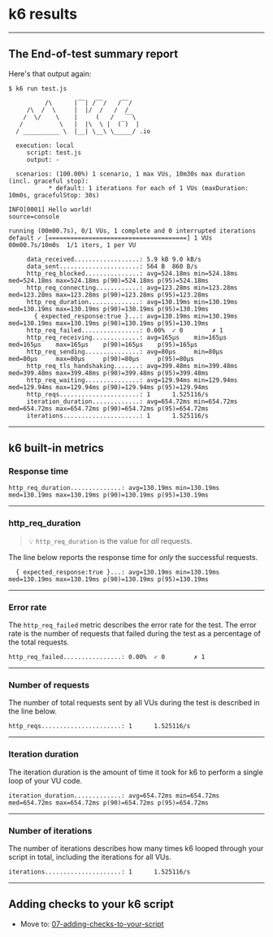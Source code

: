 # k6 results

---

## The End-of-test summary report

Here's that output again:

```shell
$ k6 run test.js

          /\      |‾‾| /‾‾/   /‾‾/
     /\  /  \     |  |/  /   /  /
    /  \/    \    |     (   /   ‾‾\
   /          \   |  |\  \ |  (‾)  |
  / __________ \  |__| \__\ \_____/ .io

  execution: local
     script: test.js
     output: -

  scenarios: (100.00%) 1 scenario, 1 max VUs, 10m30s max duration (incl. graceful stop):
           * default: 1 iterations for each of 1 VUs (maxDuration: 10m0s, gracefulStop: 30s)

INFO[0001] Hello world!                                  source=console

running (00m00.7s), 0/1 VUs, 1 complete and 0 interrupted iterations
default ✓ [======================================] 1 VUs  00m00.7s/10m0s  1/1 iters, 1 per VU

     data_received..................: 5.9 kB 9.0 kB/s
     data_sent......................: 564 B  860 B/s
     http_req_blocked...............: avg=524.18ms min=524.18ms med=524.18ms max=524.18ms p(90)=524.18ms p(95)=524.18ms
     http_req_connecting............: avg=123.28ms min=123.28ms med=123.28ms max=123.28ms p(90)=123.28ms p(95)=123.28ms
     http_req_duration..............: avg=130.19ms min=130.19ms med=130.19ms max=130.19ms p(90)=130.19ms p(95)=130.19ms
       { expected_response:true }...: avg=130.19ms min=130.19ms med=130.19ms max=130.19ms p(90)=130.19ms p(95)=130.19ms
     http_req_failed................: 0.00%  ✓ 0        ✗ 1
     http_req_receiving.............: avg=165µs    min=165µs    med=165µs    max=165µs    p(90)=165µs    p(95)=165µs
     http_req_sending...............: avg=80µs     min=80µs     med=80µs     max=80µs     p(90)=80µs     p(95)=80µs
     http_req_tls_handshaking.......: avg=399.48ms min=399.48ms med=399.48ms max=399.48ms p(90)=399.48ms p(95)=399.48ms
     http_req_waiting...............: avg=129.94ms min=129.94ms med=129.94ms max=129.94ms p(90)=129.94ms p(95)=129.94ms
     http_reqs......................: 1      1.525116/s
     iteration_duration.............: avg=654.72ms min=654.72ms med=654.72ms max=654.72ms p(90)=654.72ms p(95)=654.72ms
     iterations.....................: 1      1.525116/s

```

---

## k6 built-in metrics

### Response time

```shell
http_req_duration..............: avg=130.19ms min=130.19ms med=130.19ms max=130.19ms p(90)=130.19ms p(95)=130.19ms
```

---

### http_req_duration

> 💡 `http_req_duration` is the value for *all* requests.

The line below reports the response time for *only* the successful requests.

```shell
  { expected_response:true }...: avg=130.19ms min=130.19ms med=130.19ms max=130.19ms p(90)=130.19ms p(95)=130.19ms
```

---

### Error rate

The `http_req_failed` metric describes the error rate for the test. The error rate is the number of requests that failed during the test as a percentage of the total requests.

```shell
http_req_failed................: 0.00%  ✓ 0        ✗ 1
```

---

### Number of requests

The number of total requests sent by all VUs during the test is described in the line below.

```shell
http_reqs......................: 1      1.525116/s
```

---

### Iteration duration

The iteration duration is the amount of time it took for k6 to perform a single loop of your VU code.

```shell
iteration_duration.............: avg=654.72ms min=654.72ms med=654.72ms max=654.72ms p(90)=654.72ms p(95)=654.72ms
```

---

### Number of iterations

The number of iterations describes how many times k6 looped through your script in total, including the iterations for all VUs. 

```plain
iterations.....................: 1      1.525116/s
```

---

## Adding checks to your k6 script

- Move to: [07-adding-checks-to-your-script](?p=07-adding-checks-to-your-script)
